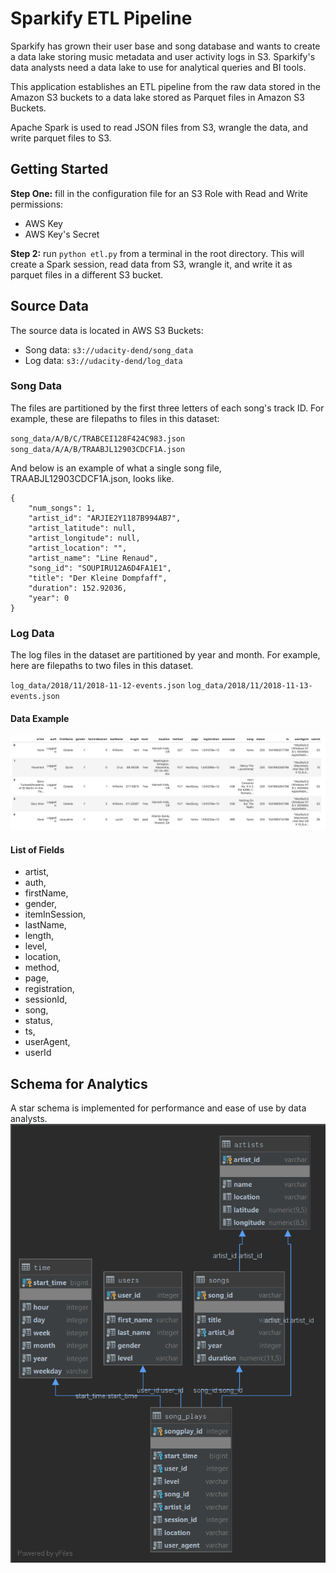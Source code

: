 # Sparkify ETL Pipeline
Sparkify has grown their user base and song database and wants to create a data lake storing music metadata and user activity logs in S3.  Sparkify's data analysts need a data lake to use for analytical queries and BI tools.

This application establishes an ETL pipeline from the raw data stored in the Amazon S3 buckets to a data lake stored as Parquet files in Amazon S3 Buckets.

Apache Spark is used to read JSON files from S3, wrangle the data, and write parquet files to S3.

## Getting Started
**Step One:** fill in the configuration file for an S3 Role with Read and Write permissions:
* AWS Key
* AWS Key's Secret

**Step 2:** run `python etl.py` from a terminal in the root directory.
This will create a Spark session, read data from S3, wrangle it, and write it as parquet files in a different S3 bucket.  

## Source Data
The source data is located in AWS S3 Buckets:
* Song data: `s3://udacity-dend/song_data`
* Log data: `s3://udacity-dend/log_data`

### Song Data
The files are partitioned by the first three letters of each song's track ID. For example, these are filepaths to files in this dataset:

`song_data/A/B/C/TRABCEI128F424C983.json`
`song_data/A/A/B/TRAABJL12903CDCF1A.json`


And below is an example of what a single song file, TRAABJL12903CDCF1A.json, looks like.

```
{
    "num_songs": 1, 
    "artist_id": "ARJIE2Y1187B994AB7", 
    "artist_latitude": null, 
    "artist_longitude": null, 
    "artist_location": "", 
    "artist_name": "Line Renaud", 
    "song_id": "SOUPIRU12A6D4FA1E1", 
    "title": "Der Kleine Dompfaff", 
    "duration": 152.92036, 
    "year": 0
}
```

### Log Data

The log files in the dataset are partitioned by year and month. For example, here are filepaths to two files in this dataset.

`log_data/2018/11/2018-11-12-events.json`
`log_data/2018/11/2018-11-13-events.json`

#### Data Example
![Source Data Example Image](readme_images/log-data.png)

#### List of Fields

* artist,
* auth,
* firstName,
* gender,
* itemInSession,
* lastName,
* length,
* level,
* location,
* method,
* page,
* registration,
* sessionId,
* song,
* status,
* ts,
* userAgent,
* userId

## Schema for Analytics
A star schema is implemented for performance and ease of use by data analysts.
![Analytics Schema](readme_images/analytics-schema.png)

